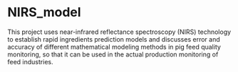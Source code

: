 # NIRS_model
This project uses near-infrared reflectance spectroscopy (NIRS) technology to establish rapid ingredients prediction models and discusses error and accuracy of different mathematical modeling methods in pig feed quality monitoring, so that it can be used in the actual production monitoring of feed industries.
